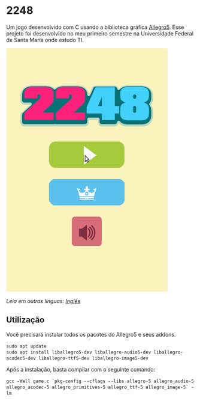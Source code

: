 # 2248

Um jogo desenvolvido com C usando a biblioteca gráfica [Allegro5](https://liballeg.org/). Esse projeto foi desenvolvido no meu primeiro semestre na Universidade Federal de Santa Maria onde estudo TI.

![](assets/img/2248.gif)

*Leia em outras línguas: [Inglês](README.md)*

## Utilização

Você precisará instalar todos os pacotes do Allegro5 e seus addons.

    sudo apt update
    sudo apt install liballegro5-dev liballegro-audio5-dev liballegro-acodec5-dev liballegro-ttf5-dev liballegro-image5-dev

Após a instalação, basta compilar com o seguinte comando:

    gcc -Wall game.c `pkg-config --cflags --libs allegro-5 allegro_audio-5 allegro_acodec-5 allegro_primitives-5 allegro_ttf-5 allegro_image-5` -lm